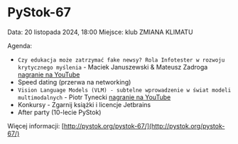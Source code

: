 # PyStok-67
Data: 20 listopada 2024, 18:00 Miejsce: klub ZMIANA KLIMATU

Agenda:

* `Czy edukacja może zatrzymać fake newsy? Rola Infotester w rozwoju krytycznego myślenia` - Maciek Januszewski & Mateusz Zadroga [nagranie na YouTube](https://www.youtube.com/watch?v=hGjNSo7uKVI)
* Speed dating (przerwa na networking)
* `Vision Language Models (VLM) - subtelne wprowadzenie w świat modeli multimodalnych` - Piotr Tynecki [nagranie na YouTube](https://www.youtube.com/watch?v=5eq-fcOGooM)
* Konkursy - Zgarnij książki i licencje Jetbrains
* After party (10-lecie PyStok)

Więcej informacji: [http://pystok.org/pystok-67/](http://pystok.org/pystok-67/)
